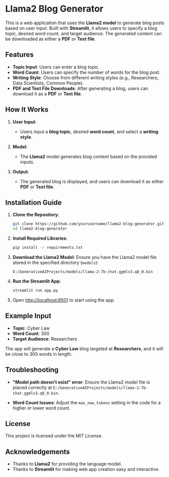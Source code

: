 # Llama2 Blog Generator

This is a web application that uses the **Llama2 model** to generate blog posts based on user input. Built with **Streamlit**, it allows users to specify a blog topic, desired word count, and target audience. The generated content can be downloaded as either a **PDF** or **Text file**.

## Features

- **Topic Input**: Users can enter a blog topic.
- **Word Count**: Users can specify the number of words for the blog post.
- **Writing Style**: Choose from different writing styles (e.g., Researchers, Data Scientists, Common People).
- **PDF and Text File Downloads**: After generating a blog, users can download it as a **PDF** or **Text file**.
  
## How It Works

1. **User Input**:
    - Users input a **blog topic**, desired **word count**, and select a **writing style**.
  
2. **Model**: 
    - The **Llama2** model generates blog content based on the provided inputs.
  
3. **Output**:
    - The generated blog is displayed, and users can download it as either **PDF** or **Text file**.

## Installation Guide

1. **Clone the Repository**:
    ```bash
    git clone https://github.com/yourusername/llama2-blog-generator.git
    cd llama2-blog-generator
    ```

2. **Install Required Libraries**:
    ```bash
    pip install -r requirements.txt
    ```

3. **Download the Llama2 Model**:
   Ensure you have the Llama2 model file stored in the specified directory (`models`):
    ```
    E:/GenerativeAIProjects/models/llama-2-7b-chat.ggmlv3.q8_0.bin
    ```

4. **Run the Streamlit App**:
    ```bash
    streamlit run app.py
    ```

5. Open [http://localhost:8501](http://localhost:8501) to start using the app.

## Example Input

- **Topic**: Cyber Law
- **Word Count**: 300
- **Target Audience**: Researchers

The app will generate a **Cyber Law** blog targeted at **Researchers**, and it will be close to 300 words in length.

## Troubleshooting

- **"Model path doesn't exist" error**:
    Ensure the Llama2 model file is placed correctly at `E:/GenerativeAIProjects/models/llama-2-7b-chat.ggmlv3.q8_0.bin`.

- **Word Count Issues**:
    Adjust the `max_new_tokens` setting in the code for a higher or lower word count.

## License
This project is licensed under the MIT License.

## Acknowledgements
- Thanks to **Llama2** for providing the language model.
- Thanks to **Streamlit** for making web app creation easy and interactive.

